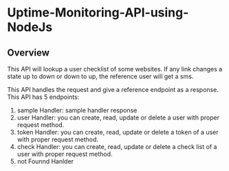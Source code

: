# Uptime-Monitoring-API-using-NodeJs

## Overview 
This API will lookup a user checklist of some websites. If any link changes a state up to down or down to up, the reference user will get a sms.

This API handles the request and give a reference endpoint as a response. This API has 5 endpoints:
1. sample Handler: sample handler response
2. user Handler: you can create, read, update or delete a user with proper request method.
3. token Handler: you can create, read, update or delete a token of a user with proper request method.
4. check Handler: you can create, read, update or delete a check list of a user with proper request method.
5. not Founnd Hanlder




